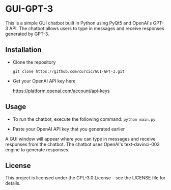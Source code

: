 # GUI-GPT-3
This is a simple GUI chatbot built in Python using PyQt5 and OpenAI's GPT-3 API. The chatbot allows users to type in messages and receive responses generated by GPT-3.

## Installation
- Clone the repository

  `git clone https://github.com/curcic/GUI-GPT-3.git`

- Get your OpenAI API key here

  https://platform.openai.com/account/api-keys

## Usage
- To run the chatbot, execute the following command:
`python main.py`

- Paste your OpenAI API key that you generated earlier

A GUI window will appear where you can type in messages and receive responses from the chatbot. The chatbot uses OpenAI's text-davinci-003 engine to generate responses.

## License
This project is licensed under the GPL-3.0 License - see the LICENSE file for details.
